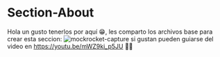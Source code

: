 # Section-About
Hola un gusto tenerlos por aquí 😁, les comparto los archivos base para crear esta seccion:
![mockrocket-capture](https://user-images.githubusercontent.com/75541681/230745398-a1c2d55f-0ff2-4fc9-ab76-aa26b844d818.png)
si gustan pueden guiarse del video en https://youtu.be/mWZ9ki_p5JU 👍🏻
